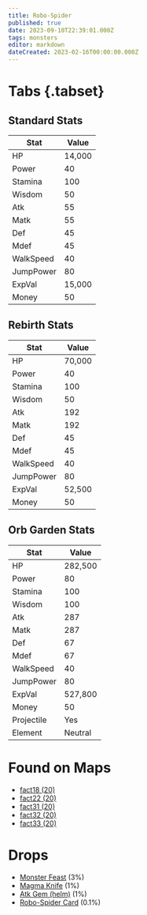 ```yaml
---
title: Robo-Spider
published: true
date: 2023-09-10T22:39:01.000Z
tags: monsters
editor: markdown
dateCreated: 2023-02-16T00:00:00.000Z
---
```


# Tabs {.tabset}

## Standard Stats

|Stat|Value|
|-|-|
|HP|14,000|
|Power|40|
|Stamina|100|
|Wisdom|50|
|Atk|55|
|Matk|55|
|Def|45|
|Mdef|45|
|WalkSpeed|40|
|JumpPower|80|
|ExpVal|15,000|
|Money|50|
## Rebirth Stats

|Stat|Value|
|-|-|
|HP|70,000|
|Power|40|
|Stamina|100|
|Wisdom|50|
|Atk|192|
|Matk|192|
|Def|45|
|Mdef|45|
|WalkSpeed|40|
|JumpPower|80|
|ExpVal|52,500|
|Money|50|
## Orb Garden Stats

|Stat|Value|
|-|-|
|HP|282,500|
|Power|80|
|Stamina|100|
|Wisdom|100|
|Atk|287|
|Matk|287|
|Def|67|
|Mdef|67|
|WalkSpeed|40|
|JumpPower|80|
|ExpVal|527,800|
|Money|50|
|Projectile|Yes|
|Element|Neutral|

# Found on Maps
 * [fact18 (20)](/maps/fact18)
 * [fact22 (20)](/maps/fact22)
 * [fact31 (20)](/maps/fact31)
 * [fact32 (20)](/maps/fact32)
 * [fact33 (20)](/maps/fact33)

# Drops
 * [Monster Feast](/items/monster-feast) (3%)
 * [Magma Knife](/items/magma-knife) (1%)
 * [Atk Gem (helm)](/items/atk-gem-helm) (1%)
 * [Robo-Spider Card](/items/robo-spider-card) (0.1%)

